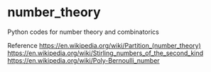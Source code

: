 # number_theory
Python codes for number theory and combinatorics

Reference
https://en.wikipedia.org/wiki/Partition_(number_theory)
https://en.wikipedia.org/wiki/Stirling_numbers_of_the_second_kind
https://en.wikipedia.org/wiki/Poly-Bernoulli_number

